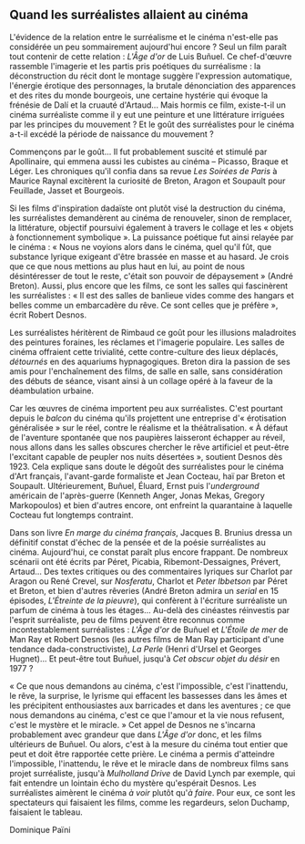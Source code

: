 ## Quand les surréalistes allaient au cinéma

L'évidence de la relation entre le surréalisme et le cinéma n'est-elle pas considérée un peu sommairement aujourd'hui encore ? Seul un film paraît tout contenir de cette relation : _L'Âge d'or_ de Luis Buñuel. Ce chef-d'œuvre rassemble l'imagerie et les partis pris poétiques du surréalisme : la déconstruction du récit dont le montage suggère l'expression automatique, l'énergie érotique des personnages, la brutale dénonciation des apparences et des rites du monde bourgeois, une certaine hystérie qui évoque la frénésie de Dalí et la cruauté d'Artaud... Mais hormis ce film, existe-t-il un cinéma surréaliste comme il y eut une peinture et une littérature irriguées par les principes du mouvement ? Et le goût des surréalistes pour le cinéma a-t-il excédé la période de naissance du mouvement ?

Commençons par le goût... Il fut probablement suscité et stimulé par Apollinaire, qui emmena aussi les cubistes au cinéma – Picasso, Braque et Léger. Les chroniques qu'il confia dans sa revue _Les Soirées de Paris_ à Maurice Raynal excitèrent la curiosité de Breton, Aragon et Soupault pour Feuillade, Jasset et Bourgeois.

Si les films d'inspiration dadaïste ont plutôt visé la destruction du cinéma, les surréalistes demandèrent au cinéma de renouveler, sinon de remplacer, la littérature, objectif poursuivi également à travers le collage et les « objets à fonctionnement symbolique ». La puissance poétique fut ainsi relayée par le cinéma : « Nous ne voyions alors dans le cinéma, quel qu'il fût, que substance lyrique exigeant d'être brassée en masse et au hasard. Je crois que ce que nous mettions au plus haut en lui, au point de nous désintéresser de tout le reste, c'était son pouvoir de dépaysement » (André Breton). Aussi, plus encore que les films, ce sont les salles qui fascinèrent les surréalistes : « Il est des salles de banlieue vides comme des hangars et belles comme un embarcadère du rêve. Ce sont celles que je préfère », écrit Robert Desnos.

Les surréalistes héritèrent de Rimbaud ce goût pour les illusions maladroites des peintures foraines, les réclames et l'imagerie populaire. Les salles de cinéma offraient cette trivialité, cette contre-culture des lieux déplacés, _détournés_ en des aquariums hypnagogiques. Breton dira la passion de ses amis pour l'enchaînement des films, de salle en salle, sans considération des débuts de séance, visant ainsi à un collage opéré à la faveur de la déambulation urbaine.

Car les œuvres de cinéma importent peu aux surréalistes. C'est pourtant depuis le _balcon_ du cinéma qu'ils projettent une entreprise d'« érotisation généralisée » sur le réel, contre le réalisme et la théâtralisation. « À défaut de l'aventure spontanée que nos paupières laisseront échapper au réveil, nous allons dans les salles obscures chercher le rêve artificiel et peut-être l'excitant capable de peupler nos nuits désertées », soutient Desnos dès 1923. Cela explique sans doute le dégoût des surréalistes pour le cinéma d'Art français, l'avant-garde formaliste et Jean Cocteau, haï par Breton et Soupault. Ultérieurement, Buñuel, Éluard, Ernst puis l'_underground_ américain de l'après-guerre (Kenneth Anger, Jonas Mekas, Gregory Markopoulos) et bien d'autres encore, ont enfreint la quarantaine à laquelle Cocteau fut longtemps contraint.

Dans son livre _En marge du cinéma français_, Jacques B. Brunius dressa un définitif constat d'échec de la pensée et de la poésie surréalistes au cinéma. Aujourd'hui, ce constat paraît plus encore frappant. De nombreux scénarii ont été écrits par Péret, Picabia, Ribemont-Dessaignes, Prévert, Artaud... Des textes critiques ou des commentaires lyriques sur Charlot par Aragon ou René Crevel, sur _Nosferatu_, Charlot et _Peter Ibbetson_ par Péret et Breton, et bien d'autres rêveries (André Breton admira un _serial_ en 15 épisodes, _L'Étreinte de la pieuvre_), qui confèrent à l'écriture surréaliste un parfum de cinéma à tous les étages... Au-delà des cinéastes réinvestis par l'esprit surréaliste, peu de films peuvent être reconnus comme incontestablement surréalistes : _L'Âge d'or_ de Buñuel et _L'Étoile de mer_ de Man Ray et Robert Desnos (les autres films de Man Ray participant d'une tendance dada-constructiviste), _La Perle_ (Henri d'Ursel et Georges Hugnet)... Et peut-être tout Buñuel, jusqu'à _Cet obscur objet du désir_ en 1977 ?

« Ce que nous demandons au cinéma, c'est l'impossible, c'est l'inattendu, le rêve, la surprise, le lyrisme qui effacent les bassesses dans les âmes et les précipitent enthousiastes aux barricades et dans les aventures ; ce que nous demandons au cinéma, c'est ce que l'amour et la vie nous refusent, c'est le mystère et le miracle. » Cet appel de Desnos ne s'incarna probablement avec grandeur que dans _L'Âge d'or_ donc, et les films ultérieurs de Buñuel. Ou alors, c'est à la mesure du cinéma tout entier que peut et doit être rapportée cette prière. Le cinéma a permis d'atteindre l'impossible, l'inattendu, le rêve et le miracle dans de nombreux films sans projet surréaliste, jusqu'à _Mulholland Drive_ de David Lynch par exemple, qui fait entendre un lointain écho du mystère qu'espérait Desnos. Les surréalistes aimèrent le cinéma _à voir_ plutôt qu'_à faire_. Pour eux, ce sont les spectateurs qui faisaient les films, comme les regardeurs, selon Duchamp, faisaient le tableau.

Dominique Païni

